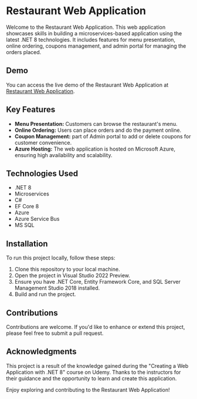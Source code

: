 # Restaurant Web Application

Welcome to the Restaurant Web Application. 
This web application showcases skills in building a microservices-based application using the latest .NET 8 technologies. It includes features for menu presentation, online ordering, coupons management, and admin portal for managing the orders placed.

## Demo

You can access the live demo of the Restaurant Web Application at [Restaurant Web Application](https://restaurantwebproject.azurewebsites.net/).

## Key Features

- **Menu Presentation:** Customers can browse the restaurant's menu.
- **Online Ordering:** Users can place orders and do the payment online.
- **Coupon Management:** part of Admin portal to add or delete coupons for customer convenience.
- **Azure Hosting:** The web application is hosted on Microsoft Azure, ensuring high availability and scalability.

## Technologies Used

- .NET 8
- Microservices
- C#
- EF Core 8 
- Azure
- Azure Service Bus
- MS SQL

## Installation

To run this project locally, follow these steps:

1. Clone this repository to your local machine.
2. Open the project in Visual Studio 2022 Preview.
3. Ensure you have .NET Core, Entity Framework Core, and SQL Server Management Studio 2018 installed.
4. Build and run the project.

## Contributions

Contributions are welcome. If you'd like to enhance or extend this project, please feel free to submit a pull request.

## Acknowledgments

This project is a result of the knowledge gained during the "Creating a Web Application with .NET 8" course on Udemy. Thanks to the instructors for their guidance and the opportunity to learn and create this application.

Enjoy exploring and contributing to the Restaurant Web Application!
